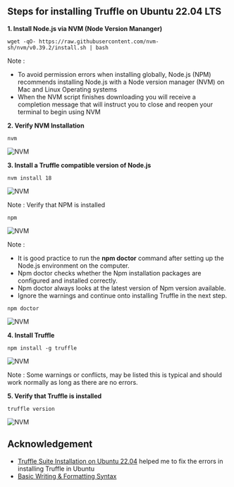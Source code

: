 ## Steps for installing Truffle on Ubuntu 22.04 LTS
**1. Install Node.js via NVM (Node Version Mananger)**

```wget -qO- https://raw.githubusercontent.com/nvm-sh/nvm/v0.39.2/install.sh | bash```

Note : 
- To avoid permission errors when installing globally, Node.js (NPM) recommends installing Node.js with a Node version manager (NVM) on Mac and Linux Operating systems
- When the NVM script finishes downloading you will receive a completion message that will instruct you to close and reopen your terminal to begin using NVM

**2. Verify NVM Installation**

```nvm```

![NVM](https://github.com/LifnaJos/installing-truffle-on-ubuntu-22.04/blob/main/images/Screenshot%20from%202023-09-25%2021-49-34.png)

**3. Install a Truffle compatible version of Node.js**

```nvm install 18```

![NVM](https://github.com/LifnaJos/installing-truffle-on-ubuntu-22.04/blob/main/images/Screenshot%20from%202023-09-25%2021-50-09.png)

Note : Verify that NPM is installed 

```npm```

![NVM](https://github.com/LifnaJos/installing-truffle-on-ubuntu-22.04/blob/main/images/Screenshot%20from%202023-09-25%2021-50-38.png)

Note : 
- It is good practice to run the **npm doctor** command after setting up the  Node.js environment on the computer.
- Npm doctor checks whether the Npm installation packages are configured and installed correctly.
- Npm doctor always looks at the latest version of Npm version available.
- Ignore the warnings and continue onto installing Truffle in the next step.

```npm doctor```

![NVM](https://github.com/LifnaJos/installing-truffle-on-ubuntu-22.04/blob/main/images/Screenshot%20from%202023-09-25%2021-51-00.png)

**4. Install Truffle**

```npm install -g truffle```

![NVM](https://github.com/LifnaJos/installing-truffle-on-ubuntu-22.04/blob/main/images/Screenshot%20from%202023-09-25%2021-51-47.png)

Note : Some warnings or conflicts, may be listed this is typical and should work normally as long as there are no errors.

**5. Verify that Truffle is installed**

```truffle version```

![NVM](https://github.com/LifnaJos/installing-truffle-on-ubuntu-22.04/blob/main/images/Screenshot%20from%202023-09-25%2021-52-19.png)

## Acknowledgement
* [Truffle Suite Installation on Ubuntu 22.04](https://github.com/orgs/trufflesuite/discussions/5732) helped me to fix the errors in installing Truffle in Ubuntu
* [Basic Writing & Formatting Syntax](https://docs.github.com/en/get-started/writing-on-github/getting-started-with-writing-and-formatting-on-github/basic-writing-and-formatting-syntax)
